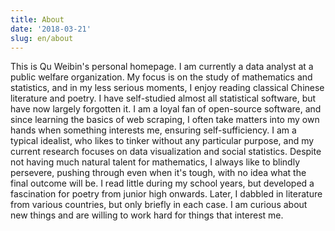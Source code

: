 ```yaml
---
title: About
date: '2018-03-21'
slug: en/about
---
```

This is Qu Weibin's personal homepage. I am currently a data analyst at a public welfare organization. My focus is on the study of mathematics and statistics, and in my less serious moments, I enjoy reading classical Chinese literature and poetry. I have self-studied almost all statistical software, but have now largely forgotten it. I am a loyal fan of open-source software, and since learning the basics of web scraping, I often take matters into my own hands when something interests me, ensuring self-sufficiency. I am a typical idealist, who likes to tinker without any particular purpose, and my current research focuses on data visualization and social statistics. Despite not having much natural talent for mathematics, I always like to blindly persevere, pushing through even when it's tough, with no idea what the final outcome will be. I read little during my school years, but developed a fascination for poetry from junior high onwards. Later, I dabbled in literature from various countries, but only briefly in each case.
I am curious about new things and are willing to work hard for things that interest me.